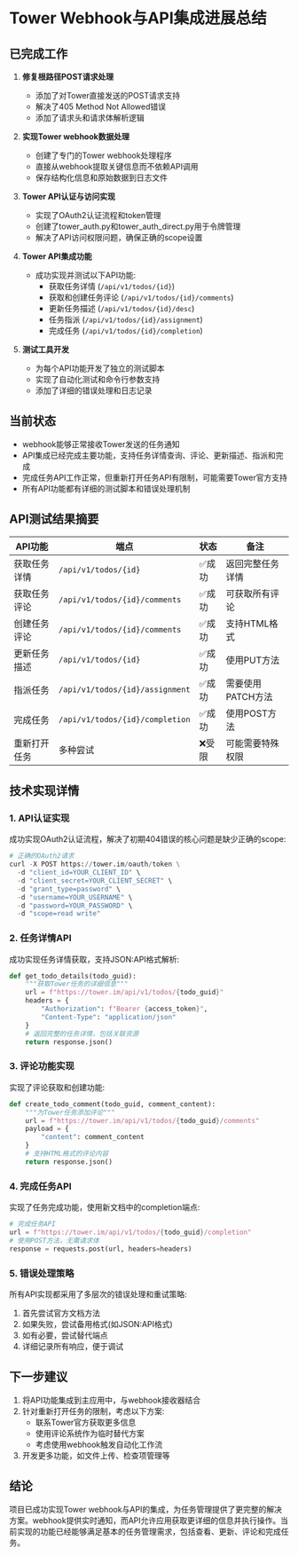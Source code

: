 # Tower Webhook与API集成进展总结

## 已完成工作

1. **修复根路径POST请求处理**
   - 添加了对Tower直接发送的POST请求支持
   - 解决了405 Method Not Allowed错误
   - 添加了请求头和请求体解析逻辑

2. **实现Tower webhook数据处理**
   - 创建了专门的Tower webhook处理程序
   - 直接从webhook提取关键信息而不依赖API调用
   - 保存结构化信息和原始数据到日志文件

3. **Tower API认证与访问实现**
   - 实现了OAuth2认证流程和token管理
   - 创建了tower_auth.py和tower_auth_direct.py用于令牌管理
   - 解决了API访问权限问题，确保正确的scope设置

4. **Tower API集成功能**
   - 成功实现并测试以下API功能:
     - 获取任务详情 (`/api/v1/todos/{id}`)
     - 获取和创建任务评论 (`/api/v1/todos/{id}/comments`)
     - 更新任务描述 (`/api/v1/todos/{id}/desc`)
     - 任务指派 (`/api/v1/todos/{id}/assignment`)
     - 完成任务 (`/api/v1/todos/{id}/completion`)

5. **测试工具开发**
   - 为每个API功能开发了独立的测试脚本
   - 实现了自动化测试和命令行参数支持
   - 添加了详细的错误处理和日志记录

## 当前状态

- webhook能够正常接收Tower发送的任务通知
- API集成已经完成主要功能，支持任务详情查询、评论、更新描述、指派和完成
- 完成任务API工作正常，但重新打开任务API有限制，可能需要Tower官方支持
- 所有API功能都有详细的测试脚本和错误处理机制

## API测试结果摘要

| API功能          | 端点                              | 状态  | 备注                          |
|-----------------|----------------------------------|------|-------------------------------|
| 获取任务详情     | `/api/v1/todos/{id}`             | ✅成功 | 返回完整任务详情               |
| 获取任务评论     | `/api/v1/todos/{id}/comments`    | ✅成功 | 可获取所有评论                 |
| 创建任务评论     | `/api/v1/todos/{id}/comments`    | ✅成功 | 支持HTML格式                  |
| 更新任务描述     | `/api/v1/todos/{id}`             | ✅成功 | 使用PUT方法                    |
| 指派任务         | `/api/v1/todos/{id}/assignment`  | ✅成功 | 需要使用PATCH方法              |
| 完成任务         | `/api/v1/todos/{id}/completion`  | ✅成功 | 使用POST方法                   |
| 重新打开任务     | 多种尝试                          | ❌受限 | 可能需要特殊权限                |

## 技术实现详情

### 1. API认证实现

成功实现OAuth2认证流程，解决了初期404错误的核心问题是缺少正确的scope:

```python
# 正确的OAuth2请求
curl -X POST https://tower.im/oauth/token \
  -d "client_id=YOUR_CLIENT_ID" \
  -d "client_secret=YOUR_CLIENT_SECRET" \
  -d "grant_type=password" \
  -d "username=YOUR_USERNAME" \
  -d "password=YOUR_PASSWORD" \
  -d "scope=read write"
```

### 2. 任务详情API

成功实现任务详情获取，支持JSON:API格式解析:

```python
def get_todo_details(todo_guid):
    """获取Tower任务的详细信息"""
    url = f"https://tower.im/api/v1/todos/{todo_guid}"
    headers = {
        "Authorization": f"Bearer {access_token}",
        "Content-Type": "application/json"
    }
    # 返回完整的任务详情，包括关联资源
    return response.json()
```

### 3. 评论功能实现

实现了评论获取和创建功能:

```python
def create_todo_comment(todo_guid, comment_content):
    """为Tower任务添加评论"""
    url = f"https://tower.im/api/v1/todos/{todo_guid}/comments"
    payload = {
        "content": comment_content
    }
    # 支持HTML格式的评论内容
    return response.json()
```

### 4. 完成任务API

实现了任务完成功能，使用新文档中的completion端点:

```python
# 完成任务API
url = f"https://tower.im/api/v1/todos/{todo_guid}/completion"
# 使用POST方法，无需请求体
response = requests.post(url, headers=headers)
```

### 5. 错误处理策略

所有API实现都采用了多层次的错误处理和重试策略:

1. 首先尝试官方文档方法
2. 如果失败，尝试备用格式(如JSON:API格式)
3. 如有必要，尝试替代端点
4. 详细记录所有响应，便于调试

## 下一步建议

1. 将API功能集成到主应用中，与webhook接收器结合
2. 针对重新打开任务的限制，考虑以下方案:
   - 联系Tower官方获取更多信息
   - 使用评论系统作为临时替代方案
   - 考虑使用webhook触发自动化工作流
3. 开发更多功能，如文件上传、检查项管理等

## 结论

项目已成功实现Tower webhook与API的集成，为任务管理提供了更完整的解决方案。webhook提供实时通知，而API允许应用获取更详细的信息并执行操作。当前实现的功能已经能够满足基本的任务管理需求，包括查看、更新、评论和完成任务。
